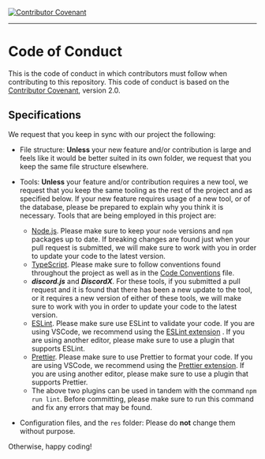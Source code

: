 [![Contributor Covenant](https://img.shields.io/badge/Contributor%20Covenant-2.1-4baaaa.svg)](CODE-OF-CONDUCT.md)

---

# Code of Conduct

This is the code of conduct in which contributors must follow when contributing to this repository. This code of conduct
is based on the [Contributor Covenant](https://www.contributor-covenant.org/), version 2.0.

## Specifications

We request that you keep in sync with our project the following:

- File structure: **Unless** your new feature and/or contribution is large and feels like it would
  be better suited in its own folder, we request that you keep the same file structure elsewhere.


- Tools: **Unless** your feature and/or contribution requires a new tool, we request that you keep the same
  tooling as the rest of the project and as specified below. If your new feature requires usage of a new tool, or of the
  database, please be
  prepared to explain why you think it is necessary.
  Tools that are being employed in this project are:
    - [Node.js](https://nodejs.org/en/). Please make sure to keep your `node` versions and `npm` packages up to date. If
      breaking changes are found just when your pull request is submitted, we will make sure to work with you in order
      to update your code to the latest version.
    - [TypeScript](https://www.typescriptlang.org/). Please make sure to follow conventions found throughout the project
      as well as in the [Code Conventions](CODE-CONVENTIONS.md) file.
    - **_discord.js_** and **_DiscordX_**. For these tools, if you submitted a pull request and it is found that there
      has been a new update to the tool, or it
      requires a new version of either of these tools, we will make sure to work with you in order to update your code
      to
      the latest version.
    - [ESLint](https://eslint.org/). Please make sure use ESLint to validate your code. If you are using VSCode, we
      recommend using the [ESLint extension](https://marketplace.visualstudio.com/items?itemName=dbaeumer.vscode-eslint)
      .
      If you are using another editor, please make sure to use a plugin that supports ESLint.
    - [Prettier](https://prettier.io/). Please make sure to use Prettier to format your code. If you are using VSCode,
      we
      recommend using
      the [Prettier extension](https://marketplace.visualstudio.com/items?itemName=esbenp.prettier-vscode).
      If you are using another editor, please make sure to use a plugin that supports Prettier.
    - The above two plugins can be used in tandem with the command `npm run lint`. Before committing, please make sure
      to run this command and fix any errors that may be found.


- Configuration files, and the `res` folder: Please do **not** change them without purpose.

Otherwise, happy coding!